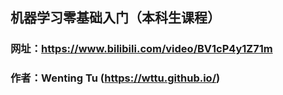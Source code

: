 ## 机器学习零基础入门（本科生课程）
### 网址：https://www.bilibili.com/video/BV1cP4y1Z71m
### 作者：Wenting Tu (https://wttu.github.io/)
